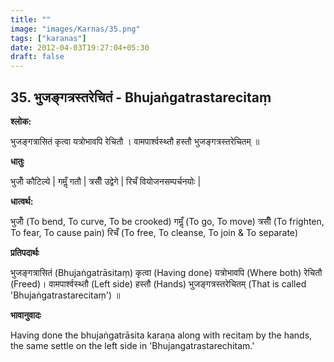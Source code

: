 ```yaml
---
title: ""
image: "images/Karnas/35.png"
tags: ["karanas"]
date: 2012-04-03T19:27:04+05:30
draft: false
---
```


## 35. भुजङ्गत्रस्तरेचितं - Bhujaṅgatrastarecitaṃ

**श्लोक:**

भुजङ्गत्रासितं कृत्वा यत्रोभावपि रेचितौ । वामपार्श्वस्थ्तौ हस्तौ भुजङ्गत्रस्तरेचितम् ॥

**धातुः**

भुजोँ कौटिल्ये |
गमॢँ गतौ |
त्रसीँ उद्वेगे |
रिचँ वियोजनसम्पर्चनयोः |


**धात्वर्थ:**

भुजोँ (To bend, To curve, To be crooked) 
गमॢँ (To go, To move) 
त्रसीँ (To frighten, To fear, To cause pain)
रिचँ (To free, To cleanse, To join & To separate)

**प्रतिपदार्थः**

भुजङ्गत्रासितं (Bhujaṅgatrāsitaṃ) कृत्वा (Having done) यत्रोभावपि (Where both) रेचितौ (Freed)। वामपार्श्वस्थ्तौ (Left side) हस्तौ (Hands) भुजङ्गत्रस्तरेचितम् (That is called 'Bhujaṅgatrastarecitaṃ') ॥

**भावानुवादः**

Having done the bhujaṅgatrāsita karaṇa along with recitaṃ by the hands, the same settle on the left side in 'Bhujangatrastarechitam.' 